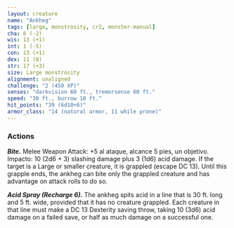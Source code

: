 ```yaml
---
layout: creature
name: "Ankheg"
tags: [large, monstrosity, cr2, monster-manual]
cha: 6 (-2)
wis: 13 (+1)
int: 1 (-5)
con: 13 (+1)
dex: 11 (0)
str: 17 (+3)
size: Large monstrosity
alignment: unaligned
challenge: "2 (450 XP)"
senses: "darkvision 60 ft., tremorsense 60 ft."
speed: "30 ft., burrow 10 ft."
hit_points: "39 (6d10+6)"
armor_class: "14 (natural armor, 11 while prone)"
---
```


### Actions

***Bite.*** Melee Weapon Attack: +5 al ataque, alcance 5 pies, un objetivo. Impacto: 10 (2d6 + 3) slashing damage plus 3 (1d6) acid damage. If the target is a Large or smaller creature, it is grappled (escape DC 13). Until this grapple ends, the ankheg can bite only the grappled creature and has advantage on attack rolls to do so.

***Acid Spray (Recharge 6).*** The ankheg spits acid in a line that is 30 ft. long and 5 ft. wide, provided that it has no creature grappled. Each creature in that line must make a DC 13 Dexterity saving throw, taking 10 (3d6) acid damage on a failed save, or half as much damage on a successful one.